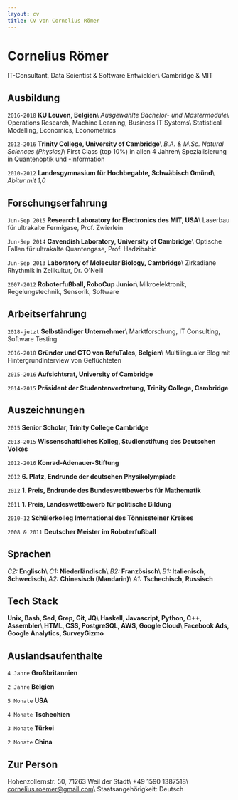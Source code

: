 ```yaml
---
layout: cv
title: CV von Cornelius Römer
---
```

# Cornelius Römer
IT-Consultant, Data Scientist & Software Entwickler\\
Cambridge & MIT
## Ausbildung
`2016-2018`
**KU Leuven, Belgien**\\
*Ausgewählte Bachelor- und Mastermodule*\\
Operations Research, Machine Learning, Business IT Systems\\
Statistical Modelling, Economics, Econometrics

`2012-2016`
**Trinity College, University of Cambridge**\\
*B.A. & M.Sc. Natural Sciences (Physics)*\\
First Class (top 10%) in allen 4 Jahren\\
Spezialisierung in Quantenoptik und -Information

`2010-2012`
**Landesgymnasium für Hochbegabte, Schwäbisch Gmünd**\\
*Abitur mit 1,0*
## Forschungserfahrung
`Jun-Sep 2015`
**Research Laboratory for Electronics des MIT, USA**\\
Laserbau für ultrakalte Fermigase, Prof. Zwierlein

`Jun-Sep 2014`
**Cavendish Laboratory, University of Cambridge**\\
Optische Fallen für ultrakalte Quantengase, Prof. Hadzibabic

`Jun-Sep 2013`
**Laboratory of Molecular Biology, Cambridge**\\
Zirkadiane Rhythmik in Zellkultur, Dr. O'Neill

`2007-2012`
**Roboterfußball, RoboCup Junior**\\
Mikroelektronik, Regelungstechnik, Sensorik, Software
## Arbeitserfahrung
`2018-jetzt`
**Selbständiger Unternehmer**\\
Marktforschung, IT Consulting, Software Testing

`2016-2018`
**Gründer und CTO von RefuTales, Belgien**\\
Multilingualer Blog mit Hintergrundinterview von Geflüchteten

`2015-2016`
**Aufsichtsrat, University of Cambridge**

`2014-2015`
**Präsident der Studentenvertretung, Trinity College, Cambridge**
## Auszeichnungen
`2015`
**Senior Scholar, Trinity College Cambridge**

`2013-2015`
**Wissenschaftliches Kolleg, Studienstiftung des Deutschen Volkes**

`2012-2016`
**Konrad-Adenauer-Stiftung**

`2012`
**6. Platz, Endrunde der deutschen Physikolympiade**

`2012`
**1. Preis, Endrunde des Bundeswettbewerbs für Mathematik**

`2011`
**1. Preis, Landeswettbewerb für politische Bildung**

`2010-12`
**Schülerkolleg International des Tönnissteiner Kreises**

`2008 & 2011`
**Deutscher Meister im Roboterfußball**

## Sprachen
*C2:* **Englisch**\\
*C1:* **Niederländisch**\\
*B2:* **Französisch**\\
*B1:* **Italienisch, Schwedisch**\\
*A2:* **Chinesisch (Mandarin)**\\
*A1:* **Tschechisch, Russisch**

## Tech Stack
**Unix, Bash, Sed, Grep, Git, JQ**\\
**Haskell, Javascript, Python, C++, Assembler**\\
**HTML, CSS, PostgreSQL, AWS, Google Cloud**\\
**Facebook Ads, Google Analytics, SurveyGizmo**

## Auslandsaufenthalte
`4 Jahre`
**Großbritannien**

`2 Jahre`
**Belgien**

`5 Monate`
**USA**

`4 Monate`
**Tschechien**

`3 Monate`
**Türkei**

`2 Monate`
**China**

## Zur Person
Hohenzollernstr. 50, 71263 Weil der Stadt\\
+49 1590 1387518\\
cornelius.roemer@gmail.com\\
Staatsangehörigkeit: Deutsch
